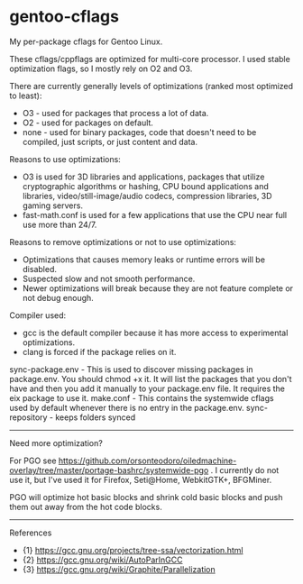 # gentoo-cflags

My per-package cflags for Gentoo Linux.

These cflags/cppflags are optimized for multi-core processor.  I used stable optimization flags, so I mostly rely on O2 and O3.

There are currently generally levels of optimizations (ranked most optimized to least):
* O3 - used for packages that process a lot of data.
* O2 - used for packages on default.  
* none - used for binary packages, code that doesn't need to be compiled, just scripts, or just content and data.

Reasons to use optimizations:
* O3 is used for 3D libraries and applications, packages that utilize cryptographic algorithms or hashing, CPU bound applications and libraries, video/still-image/audio codecs, compression libraries, 3D gaming servers.
* fast-math.conf is used for a few applications that use the CPU near full use more than 24/7.

Reasons to remove optimizations or not to use optimizations:
* Optimizations that causes memory leaks or runtime errors will be disabled.
* Suspected slow and not smooth performance.
* Newer optimizations will break because they are not feature complete or not debug enough.

Compiler used:
* gcc is the default compiler because it has more access to experimental optimizations.
* clang is forced if the package relies on it.

sync-package.env - This is used to discover missing packages in package.env.  You should chmod +x it.  It will list the packages that you don't have and then you add it manually to your package.env file.  It requires the eix package to use it.
make.conf - This contains the systemwide cflags used by default whenever there is no entry in the package.env.
sync-repository - keeps folders synced

----

Need more optimization?

For PGO see https://github.com/orsonteodoro/oiledmachine-overlay/tree/master/portage-bashrc/systemwide-pgo .  I currently do not use it, but I've used it for Firefox, Seti@Home, WebkitGTK+, BFGMiner.

PGO will optimize hot basic blocks and shrink cold basic blocks and push them out away from the hot code blocks.

----
References
* {1} https://gcc.gnu.org/projects/tree-ssa/vectorization.html
* {2} https://gcc.gnu.org/wiki/AutoParInGCC
* {3} https://gcc.gnu.org/wiki/Graphite/Parallelization
